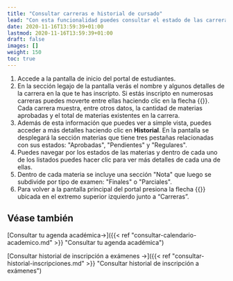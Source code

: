 ```yaml
---
title: "Consultar carreras e historial de cursado"
lead: "Con esta funcionalidad puedes consultar el estado de las carreras en las que te has inscripto y el estado de las materias relacionadas con ellas."
date: 2020-11-16T13:59:39+01:00
lastmod: 2020-11-16T13:59:39+01:00
draft: false
images: []
weight: 150
toc: true
---
```


1. Accede a la pantalla de inicio del portal de estudiantes.
1. En la sección legajo de la pantalla verás el nombre y algunos detalles de la carrera en la que te has inscripto. Si estás inscripto en numerosas carreras puedes moverte entre ellas haciendo clic en la flecha {{<inline-icon image="navigate next.png" alt="arrow icon">}}. Cada carrera muestra, entre otros datos, la cantidad de materias aprobadas y el total de materias existentes en la carrera.
1. Además de esta información que puedes ver a simple vista, puedes acceder a más detalles haciendo clic en **Historial**. En la pantalla se desplegará la sección materias que tiene tres pestañas relacionadas con sus estados: "Aprobadas", "Pendientes" y "Regulares". 
1. Puedes navegar por los estados de las materias y dentro de cada uno de los listados puedes hacer clic para ver más detalles de cada una de ellas. 
1. Dentro de cada materia se incluye una sección "Nota" que luego se subdivide por tipo de examen:  "Finales" o "Parciales".
1. Para volver a la pantalla principal del portal presiona la flecha {{<inline-icon image="navigate before.png" alt="arrow icon">}} ubicada en el extremo superior izquierdo junto a “Carreras”.

## Véase también

[Consultar tu agenda académica→]({{< ref "consultar-calendario-academico.md" >}} "Consultar tu agenda académica")
<br>

[Consultar historial de inscripción a exámenes →]({{< ref "consultar-historial-inscripciones.md" >}} "Consultar historial de inscripción a exámenes")